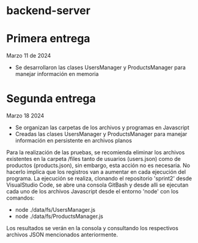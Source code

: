 # backend-server

# Primera entrega
Marzo 11 de 2024
* Se desarrollaron las clases UsersManager y ProductsManager para manejar información en memoria

# Segunda entrega 
Marzo 18 2024
* Se organizan las carpetas de los archivos y programas en Javascript
* Creadas las clases UsersManager y ProductsManager para manejar información en persistente en archivos planos

Para la realización de las pruebas, se recomienda eliminar los archivos existentes en la carpeta /files tanto de usuarios (users.json) como de productos (products.json), sin embargo, esta acción no es necesaria. No hacerlo implica que los registros van a aumentar en cada ejecución del programa.
La ejecución se realiza, clonando el repositorio 'sprint2' desde VisualStudio Code, se abre una consola GitBash y desde alli se ejecutan cada uno de los archivos Javascript desde el entorno 'node' con los comandos:
* node ./data/fs/UsersManager.js
* node ./data/fs/ProductsManager.js

Los resultados se verán en la consola y consultando los respectivos archivos JSON mencionados anteriormente. 